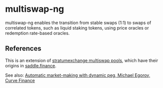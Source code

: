 # multiswap-ng #

multiswap-ng enables the transition from stable swaps (1:1) to swaps of correlated 
tokens, such as liquid staking tokens, using price oracles or redemption rate-based oracles.

## References ##
This is an extension of [stratumexchange multiswap pools](https://github.com/stratum-exchange/v1/tree/main/contracts/multipool), 
which have their origins in [saddle.finance](https://github.com/saddle-finance).

See also: [Automatic market-making with dynamic peg, Michael Egorov, Curve Finance](https://docs.curve.fi/references/whitepapers/cryptoswap/)